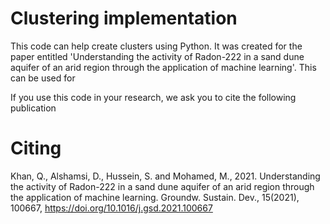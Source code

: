 # Clustering implementation
This code can help create clusters using Python. It was created for the paper entitled 'Understanding the activity of Radon-222 in a sand dune aquifer of an arid region through the application of machine learning'. This can be used for 

If you use this code in your research, we ask you to cite the following publication

# Citing
Khan, Q., Alshamsi, D., Hussein, S. and Mohamed, M., 2021. Understanding the activity of Radon-222 in a sand dune aquifer of an arid region through the application of machine learning. Groundw. Sustain. Dev., 15(2021), 100667, https://doi.org/10.1016/j.gsd.2021.100667
